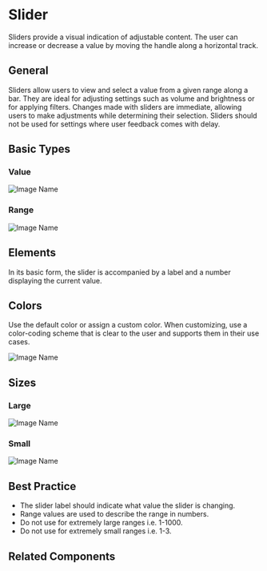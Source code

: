 # Slider

Sliders provide a visual indication of adjustable content. The user can increase or decrease a value by moving the handle along a horizontal track.

## General

Sliders allow users to view and select a value from a given range along a bar. They are ideal for adjusting settings such as volume and brightness or for applying filters. Changes made with sliders are immediate, allowing users to make adjustments while determining their selection. Sliders should not be used for settings where user feedback comes with delay.

## Basic Types

### Value

![Image Name](/assets/3_components/slider/image-20200810093330831.png)

### Range

![Image Name](/assets/3_components/slider/image-20200810093342268.png)

## Elements

In its basic form, the slider is accompanied by a label and a number displaying the current value.

## Colors

Use the default color or assign a custom color. When customizing, use a color-coding scheme that is clear to the user and supports them in their use cases.

![Image Name](/assets/3_components/slider/image-20200810093401089.png)

## Sizes

### Large

![Image Name](/assets/3_components/slider/image-20200810093350850.png)

### Small

![Image Name](/assets/3_components/slider/image-20200810093330831.png)

## Best Practice

- The slider label should indicate what value the slider is changing.
- Range values are used to describe the range in numbers.
- Do not use for extremely large ranges i.e. 1-1000.
- Do not use for extremely small ranges i.e. 1-3.

## Related Components
